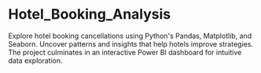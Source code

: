 # Hotel_Booking_Analysis
Explore hotel booking cancellations using Python's Pandas, Matplotlib, and Seaborn. Uncover patterns and insights that help hotels improve strategies. The project culminates in an interactive Power BI dashboard for intuitive data exploration.
